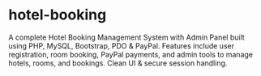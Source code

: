 # hotel-booking
A complete Hotel Booking Management System with Admin Panel built using PHP, MySQL, Bootstrap, PDO &amp; PayPal. Features include user registration, room booking, PayPal payments, and admin tools to manage hotels, rooms, and bookings. Clean UI &amp; secure session handling.
